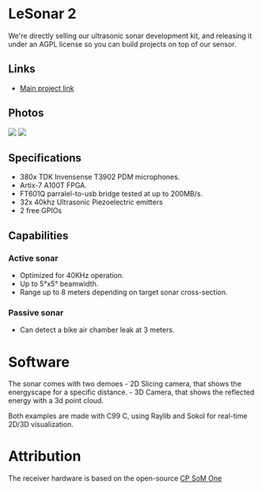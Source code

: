 LeSonar 2
=========

We're directly selling our ultrasonic sonar development kit, and releasing it under an AGPL license so you can build projects on top of our sensor.


Links
-----
- [Main project link](mosquitorgnole.com/sonar)

Photos
------

![](mosquitorgnole.com/images/IMG_1549.jpg) ![](mosquitorgnole.com/images/IMG_1530.jpg)


Specifications
--------------

*   380x TDK Invensense T3902 PDM microphones.
*   Artix-7 A100T FPGA.
*   FT601Q parralel-to-usb bridge tested at up to 200MB/s.
*   32x 40khz Ultrasonic Piezoelectric emitters
*   2 free GPIOs

Capabilities
------------

### Active sonar

*   Optimized for 40KHz operation.
*   Up to 5°x5° beamwidth.
*   Range up to 8 meters depending on target sonar cross-section.

### Passive sonar

*   Can detect a bike air chamber leak at 3 meters.

Software
========

The sonar comes with two demoes
\- 2D Slicing camera, that shows the energyscape for a specific distance.
\- 3D Camera, that shows the reflected energy with a 3d point cloud.

Both examples are made with C99 C, using Raylib and Sokol for real-time 2D/3D visualization.


Attribution
======
The receiver hardware is based on the open-source [CP SoM One](https://github.com/controlpaths/cp_som_one)
